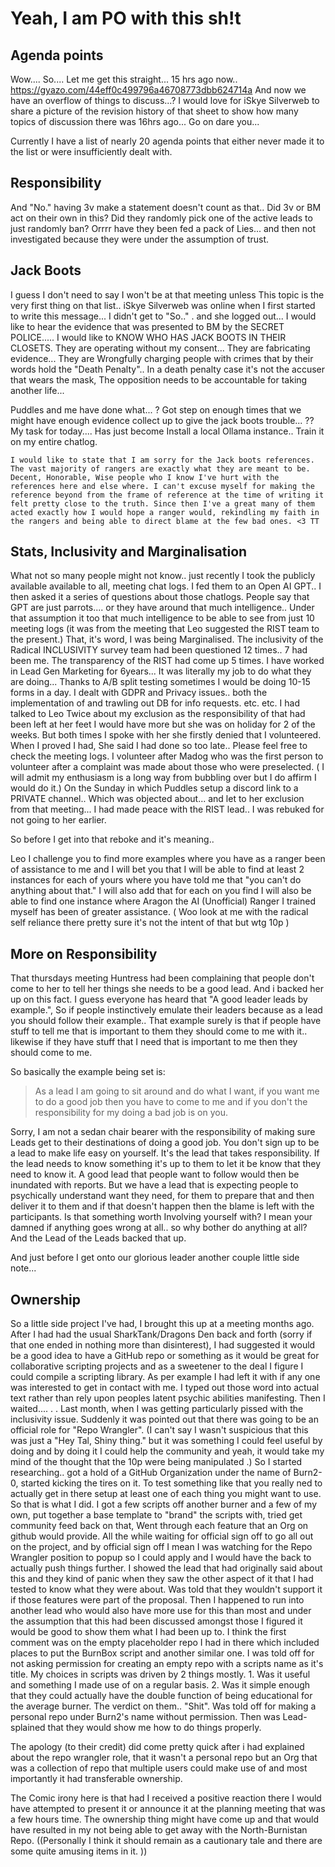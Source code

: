 # Yeah, I am PO with this sh!t

## Agenda points

Wow.... So.... Let me get this straight...  15 hrs ago now.. https://gyazo.com/44eff0c499796a46708773dbb624714a And now we have an overflow of things to discuss...? I would love for iSkye Silverweb to share a picture of the revision history of that sheet to show how many topics of discussion there was 16hrs ago... Go on dare you...

Currently I have a list of nearly 20 agenda points that either never made it to the list or were insufficiently dealt with.

## Responsibility

And "No." having 3v make a statement doesn't count as that..
Did 3v or BM act on their own in this?
Did they randomly pick one of the active leads to just randomly ban?
Orrrr have they been fed a pack of Lies... and then not investigated because they were under the assumption of trust.

## Jack Boots

I guess I don't need to say I won't be at that meeting unless This topic is the very first thing on that list..
iSkye Silverweb was online when I first started to write this message... I didn't get to "So.." . and she logged out...
I would like to hear the evidence that was presented to BM by the SECRET POLICE.....
I would like to KNOW WHO HAS JACK BOOTS IN THEIR CLOSETS.
They are operating without my consent... They are fabricating evidence... They are Wrongfully charging people with crimes that by their words hold the "Death Penalty"..  In a death penalty case it's not the accuser that wears the mask, The opposition needs to be accountable for taking another life...

Puddles and me have done what... ? Got step on enough times that we might have enough evidence collect up to give the jack boots trouble... ?? My task for today.... Has just become Install a local Ollama instance.. Train it on my entire chatlog.

`I would like to state that I am sorry for the Jack boots references. The vast majority of rangers are exactly what they are meant to be. Decent, Honorable, Wise people who I know I've hurt with the references here and else where. I can't excuse myself for making the reference beyond from the frame of reference at the time of writing it felt pretty close to the truth. Since then I've a great many of them acted exactly how I would hope a ranger would, rekindling my faith in the rangers and being able to direct blame at the few bad ones. <3 TT`


## Stats, Inclusivity and Marginalisation

What not so many people might not know.. just recently I took the publicly available available to all, meeting chat logs. I fed them to an Open AI GPT.. I then asked it a series of questions about those chatlogs. People say that GPT are just parrots.... or they have around that much intelligence.. Under that assumption it too that much intelligence to be able to see from just 10 meeting logs (it was from the meeting that Leo suggested the RIST team to the present.) That, it's word, I was being Marginalised.
The inclusivity of the Radical INCLUSIVITY survey team had been questioned 12 times.. 7 had been me.
The transparency of the RIST had come up 5 times.
I have worked in Lead Gen Marketing for 6years... It was literally my job to do what they are doing... Thanks to A/B split testing sometimes I would be doing 10-15 forms in a day. I dealt with GDPR and Privacy issues.. both the implementation of and trawling out DB for info requests. etc. etc.
I had talked to Leo Twice about my exclusion as the responsibility of that had been left at her feet I would have more but she was on holiday for 2 of the weeks. But both times I spoke with her she firstly denied that I volunteered. When I proved I had, She said I had done so too late.. Please feel free to check the meeting logs. I volunteer after Madog who was the first person to volunteer after a complaint was made about those who  were preselected. ( I will admit my enthusiasm is a long way from bubbling over but I do affirm I would do it.)
On the Sunday in which Puddles setup a discord link to a PRIVATE channel.. Which was objected about... and let to her exclusion from that meeting... I had made peace with the RIST lead.. I was rebuked for not going to her earlier.

So before I get into that reboke and it's meaning..

Leo I challenge you to find more examples where you have as a ranger been of assistance to me and I will bet you that I will be able to find at least 2 instances for each of yours where you have told me that "you can't do anything about that." I will also add that for each on you find I will also be able to find one instance where Aragon the AI (Unofficial) Ranger I trained myself has been of greater assistance. 
( Woo look at me with the radical self reliance there pretty sure it's not the intent of that but wtg 10p )

## More on Responsibility

That thursdays meeting Huntress had been complaining that people don't come to her to tell her things she needs to be a good lead. And i backed her up on this fact.  I guess everyone has heard that "A good leader leads by example.", So if people instinctively emulate their leaders because as a lead you should follow their example.. That example surely is that if people have stuff to tell me that is important to them they should come to me with it.. likewise if they have stuff that I need that is important to me then they should come to me.  

So basically the example being set is:
> As a lead I am going to sit around and do what I want, if you want me to do a good job then you have to come to me and if you don't the responsibility for my doing a bad job is on you.

Sorry, I am not a sedan chair bearer with the responsibility of making sure Leads get to their destinations of doing a good job.
You don't sign up to be a lead to make life easy on yourself.
It's the lead that takes responsibility.
If the lead needs to know something it's up to them to let it be know that they need to know it. A good lead that people want to follow would then be inundated with reports.
But we have a lead that is expecting people to psychically understand want they need, for them to prepare that and then deliver it to them and if that doesn't happen then the blame is left with the participants. Is that something worth Involving yourself with? I mean your damned if anything goes wrong at all.. so why bother do anything at all?
And the Lead of the Leads backed that up.

And just before I get onto our glorious leader another couple little side note...

## Ownership

So a little side project I've had, I brought this up at a meeting months ago. After I had had the usual SharkTank/Dragons Den back and forth (sorry if that one ended in nothing more than disinterest), I had suggested it would be a good idea to have a GitHub repo or something as it would be great for collaborative scripting projects and as a sweetener to the deal I figure I could compile a scripting library.
As per example I had left it with if any one was interested to get in contact with me. I typed out those word into actual text rather than rely upon peoples latent psychic abilities manifesting. Then I waited....
.
.
Last month, when I was getting particularly pissed with the inclusivity issue. Suddenly it was pointed out that there was going to be an official role for "Repo Wrangler". (I can't say I wasn't suspicious that this was just a "Hey Tal, Shiny thing." but it was something I could feel useful by doing and by doing it I could help the community and yeah, it would take my mind of the thought that the 10p were being manipulated .) So I started researching.. got a hold of a GitHub Organization under the name of Burn2-0, started kicking the tires on it.
To test something like that you really ned to actually get in there setup at least one of each thing you might want to use. So that is what I did. I got a few scripts off another burner and a few of my own, put together a base template to "brand" the scripts with, tried get community feed back on that, Went through each feature that an Org on github would provide.
All the while waiting for official sign off to go all out on the project, and by official sign off I mean I was watching for the Repo Wrangler position to popup so I could apply and I would have the back to actually push things further.
I showed the lead that had originally said about this and they kind of panic when they saw the other aspect of it that I had tested to know what they were about. Was told that they wouldn't support it if those features were part of the proposal.
Then I happened to run into another lead who would also have more use for this than most and under the assumption that this had been discussed amongst those I figured it would be good to show them what I had been up to.
I think the first comment was on the empty placeholder repo I had in there which included places to put the BurnBox script and another similar one. I was told off for not asking permission for creating an empty repo with a scripts name as it's title.
My choices in scripts was driven by 2 things mostly.
    1. Was it useful and something I made use of on a regular basis.
    2. Was it simple enough that they could actually have the double function of being educational for the average burner.
The verdict on them.. "Shit".
Was told off for making a personal repo under Burn2's name without permission.
Then was Lead-splained that they would show me how to do things properly.

The apology (to their credit) did come pretty quick after i had explained about the repo wrangler role, that it wasn't a personal repo but an Org that was a collection of repo that multiple users could make use of and most importantly it had transferable ownership.

The Comic irony here is that had I received a positive reaction there I would have attempted to present it or announce it at the planning meeting that was a few hours time. The ownership thing might have come up and that would have resulted in my not being able to get away with the North-Burnistan Repo.
((Personally I think it should remain as a cautionary tale and there are some quite amusing items in it. ))
